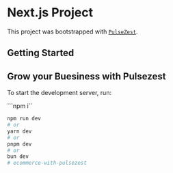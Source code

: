 # Next.js Project



This project was bootstrapped with [`PulseZest`](https://pulsezest.com).

## Getting Started

## Grow your Buesiness with Pulsezest

To start the development server, run:

```npm i``

```bash
npm run dev
# or
yarn dev
# or
pnpm dev
# or
bun dev
#   e c o m m e r c e - w i t h - p u l s e z e s t 
 
 

